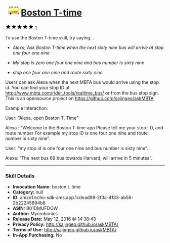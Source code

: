# &nbsp;<img src="skill_icon" alt="Boston T-time icon" width="36"> [Boston T-time](http://alexa.amazon.com/#skills/amzn1.echo-sdk-ams.app.1cdead98-2f3a-4133-ab56-2b22245894b8)
![5 stars](../../images/ic_star_black_18dp_1x.png)![5 stars](../../images/ic_star_black_18dp_1x.png)![5 stars](../../images/ic_star_black_18dp_1x.png)![5 stars](../../images/ic_star_black_18dp_1x.png)![5 stars](../../images/ic_star_black_18dp_1x.png) 1

To use the Boston T-time skill, try saying...

* *Alexa, Ask Boston T-time when the next sixty nine bus will arrive at stop one four one nine*

* *My stop is zero one four one nine and bus number is sixty nine*

* *stop one four one nine and route sixty nine*

Users can ask Alexa when the next MBTA bus would arrive using the stop id. You can find your stop ID at http://www.mbta.com/rider_tools/realtime_bus/ or from the bus stop sign. This is an opensource project on https://github.com/sajingeo/askMBTA

Example Interaction:

User: “Alexa, open Boston T. Time”

Alexa : “Welcome to the Boston T-time app Please tell me your stop I D, and route number For example my stop ID is one four one nine and route number is sixty nine”. 

User: “my stop id is one four one nine and bus number is sixty nine”. 

Alexa: “The next bus 69 bus towards Harvard, will arrive in 5 minutes".

***

### Skill Details

* **Invocation Name:** boston t. time
* **Category:** null
* **ID:** amzn1.echo-sdk-ams.app.1cdead98-2f3a-4133-ab56-2b22245894b8
* **ASIN:** B01DMUFDOW
* **Author:** Mycrobonics
* **Release Date:** May 12, 2016 @ 14:38:43
* **Privacy Policy:** http://sajingeo.github.io/askMBTA/
* **Terms of Use:** http://sajingeo.github.io/askMBTA/
* **In-App Purchasing:** No
